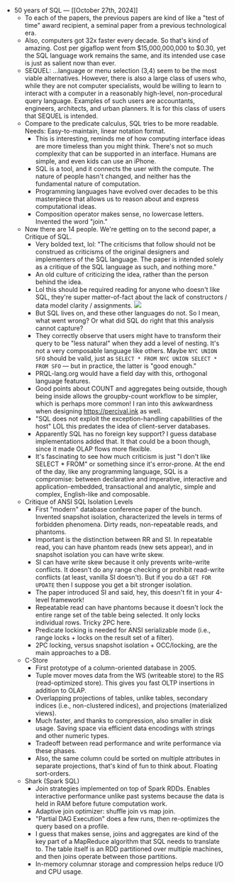 - 50 years of SQL — [[October 27th, 2024]]
    - To each of the papers, the previous papers are kind of like a "test of time" award recipient, a seminal paper from a previous technological era.
    - Also, computers got 32x faster every decade. So that's kind of amazing. Cost per gigaflop went from $15,000,000,000 to $0.30, yet the SQL language work remains the same, and its intended use case is just as salient now than ever.
    - SEQUEL: …language or menu selection (3,4) seem to be the most viable alternatives. However, there is also a large class of users who, while they are not computer specialists, would be willing to learn to interact with a computer in a reasonably high-level, non-procedural query language. Examples of such users are accountants, engineers, architects, and urban planners. It is for this class of users that SEQUEL is intended.
    - Compare to the predicate calculus, SQL tries to be more readable. Needs: Easy-to-maintain, linear notation format.
        - This is interesting, reminds me of how computing interface ideas are more timeless than you might think. There's not so much complexity that can be supported in an interface. Humans are simple, and even kids can use an iPhone.
        - SQL is a tool, and it connects the user with the compute. The nature of people hasn't changed, and neither has the fundamental nature of computation.
        - Programming languages have evolved over decades to be this masterpiece that allows us to reason about and express computational ideas.
        - Composition operator makes sense, no lowercase letters. Invented the word "join."
    - Now there are 14 people. We're getting on to the second paper, a Critique of SQL.
        - Very bolded text, lol: "The criticisms that follow should not be construed as criticisms of the original designers and implementers of the SQL language. The paper is intended solely as a critique of the SQL language as such, and nothing more."
        - An old culture of criticizing the idea, rather than the person behind the idea.
        - Lol this should be required reading for anyone who doesn't like SQL, they're super matter-of-fact about the lack of constructors / data model clarity / assignments. ![](https://firebasestorage.googleapis.com/v0/b/firescript-577a2.appspot.com/o/imgs%2Fapp%2Fekzhang%2FCxgidsVs-V.png?alt=media&token=84ba4a3c-5cfd-45fd-8867-69d39a1d12bf)
        - But SQL lives on, and these other languages do not. So I mean, what went wrong? Or what did SQL do right that this analysis cannot capture?
        - They correctly observe that users might have to transform their query to be "less natural" when they add a level of nesting. It's not a very composable language like others. Maybe `NYC UNION SFO` should be valid, just as `SELECT * FROM NYC UNION SELECT * FROM SFO` — but in practice, the latter is "good enough."
        - PRQL-lang.org would have a field day with this, orthogonal language features.
        - Good points about COUNT and aggregates being outside, though being inside allows the groupby-count workflow to be simpler, which is perhaps more common! I ran into this awkwardness when designing https://percival.ink as well.
        - "SQL does not exploit the exception-handling capabilities of the host" LOL this predates the idea of client-server databases.
        - Apparently SQL has no foreign key support? I guess database implementations added that. It that could be a boon though, since it made OLAP flows more flexible.
        - It's fascinating to see how much criticism is just "I don't like SELECT * FROM" or something since it's error-prone. At the end of the day, like any programming language, SQL is a compromise: between declarative and imperative, interactive and application-embedded, transactional and analytic, simple and complex, English-like and composable.
    - Critique of ANSI SQL Isolation Levels
        - First "modern" database conference paper of the bunch. Invented snapshot isolation, characterized the levels in terms of forbidden phenomena. Dirty reads, non-repeatable reads, and phantoms.
        - Important is the distinction between RR and SI. In repeatable read, you can have phantom reads (new sets appear), and in snapshot isolation you can have write skew.
        - SI can have write skew because it only prevents write-write conflicts. It doesn't do any range checking or prohibit read-write conflicts (at least, vanilla SI doesn't). But if you do a `GET FOR UPDATE` then I suppose you get a bit stronger isolation.
        - The paper introduced SI and said, hey, this doesn't fit in your 4-level framework!
        - Repeatable read can have phantoms because it doesn't lock the entire range set of the table being selected. It only locks individual rows. Tricky 2PC here.
        - Predicate locking is needed for ANSI serializable mode (i.e., range locks + locks on the result set of a filter).
        - 2PC locking, versus snapshot isolation + OCC/locking, are the main approaches to a DB.
    - C-Store
        - First prototype of a column-oriented database in 2005.
        - Tuple mover moves data from the WS (writeable store) to the RS (read-optimized store). This gives you fast OLTP insertions in addition to OLAP.
        - Overlapping projections of tables, unlike tables, secondary indices (i.e., non-clustered indices), and projections (materialized views).
        - Much faster, and thanks to compression, also smaller in disk usage. Saving space via efficient data encodings with strings and other numeric types.
        - Tradeoff between read performance and write performance via these phases.
        - Also, the same column could be sorted on multiple attributes in separate projections, that's kind of fun to think about. Floating sort-orders.
    - Shark (Spark SQL)
        - Join strategies implemented on top of Spark RDDs. Enables interactive performance unlike past systems because the data is held in RAM before future computation work.
        - Adaptive join optimizer: shuffle join vs map join.
        - "Partial DAG Execution" does a few runs, then re-optimizes the query based on a profile.
        - I guess that makes sense, joins and aggregates are kind of the key part of a MapReduce algorithm that SQL needs to translate to. The table itself is an RDD partitioned over multiple machines, and then joins operate between those partitions.
        - In-memory columnar storage and compression helps reduce I/O and CPU usage.
